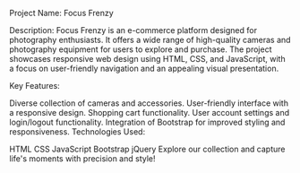 Project Name: Focus Frenzy

Description:
Focus Frenzy is an e-commerce platform designed for photography enthusiasts. It offers a wide range of high-quality cameras and photography equipment for users to explore and purchase. The project showcases responsive web design using HTML, CSS, and JavaScript, with a focus on user-friendly navigation and an appealing visual presentation.

Key Features:

Diverse collection of cameras and accessories.
User-friendly interface with a responsive design.
Shopping cart functionality.
User account settings and login/logout functionality.
Integration of Bootstrap for improved styling and responsiveness.
Technologies Used:

HTML
CSS
JavaScript
Bootstrap
jQuery
Explore our collection and capture life's moments with precision and style!

